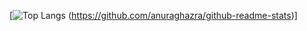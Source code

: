 [![Top Langs](https://github-readme-stats.vercel.app/api/top-langs/?username=YukiTennis0905&layout=compact)
(https://github.com/anuraghazra/github-readme-stats)]
